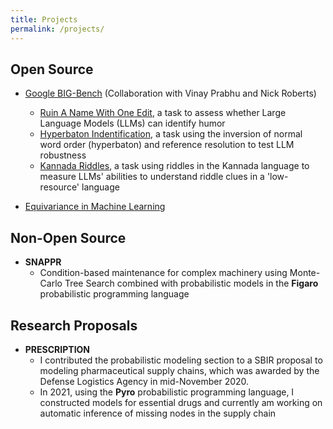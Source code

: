 ```yaml
---
title: Projects
permalink: /projects/
---
```


## Open Source

- [Google BIG-Bench](https://github.com/google/BIG-bench) (Collaboration with Vinay Prabhu and Nick Roberts)
  - [Ruin A Name With One Edit](https://github.com/google/BIG-bench/tree/main/bigbench/benchmark_tasks/ruin_names_task_multiple_choice), a task to assess whether Large Language Models (LLMs) can identify humor
  - [Hyperbaton Indentification](https://github.com/google/BIG-bench/tree/main/bigbench/benchmark_tasks/hyperbaton_task_multiple_choice), a task using the inversion of normal word order (hyperbaton) and reference resolution to test LLM robustness
  - [Kannada Riddles](https://github.com/google/BIG-bench/tree/main/bigbench/benchmark_tasks/kannada_json_task), a task using riddles in the Kannada language to measure LLMs' abilities to understand riddle clues in a 'low-resource' language

- [Equivariance in Machine Learning](https://github.com/EleutherAI/equivariance)

## Non-Open Source

- **SNAPPR**
  - Condition-based maintenance for complex machinery using Monte-Carlo Tree Search combined with probabilistic models in the **Figaro** probabilistic programming language

## Research Proposals

- **PRESCRIPTION**
  - I contributed the probabilistic modeling section to a SBIR proposal to modeling pharmaceutical supply chains, which was awarded by the Defense Logistics Agency in mid-November 2020.
  - In 2021, using the **Pyro** probabilistic programming language, I constructed models for essential drugs and currently am working on automatic inference of missing nodes in the supply chain